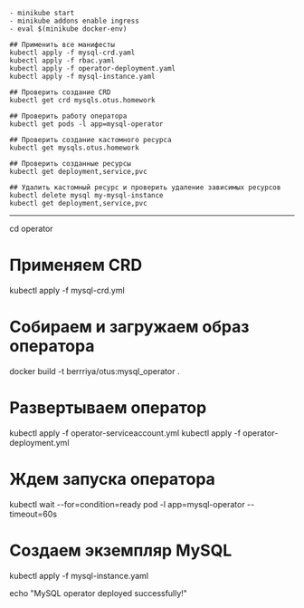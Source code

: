 ```
- minikube start
- minikube addons enable ingress
- eval $(minikube docker-env)

## Применить все манифесты
kubectl apply -f mysql-crd.yaml
kubectl apply -f rbac.yaml
kubectl apply -f operator-deployment.yaml
kubectl apply -f mysql-instance.yaml

## Проверить создание CRD
kubectl get crd mysqls.otus.homework

## Проверить работу оператора
kubectl get pods -l app=mysql-operator

## Проверить создание кастомного ресурса
kubectl get mysqls.otus.homework

## Проверить созданные ресурсы
kubectl get deployment,service,pvc

## Удалить кастомный ресурс и проверить удаление зависимых ресурсов
kubectl delete mysql my-mysql-instance
kubectl get deployment,service,pvc
```

---
cd operator

# Применяем CRD
kubectl apply -f mysql-crd.yml

# Собираем и загружаем образ оператора
docker build -t berrriya/otus:mysql_operator .

# Развертываем оператор
kubectl apply -f operator-serviceaccount.yml
kubectl apply -f operator-deployment.yml

# Ждем запуска оператора
kubectl wait --for=condition=ready pod -l app=mysql-operator --timeout=60s

# Создаем экземпляр MySQL
kubectl apply -f mysql-instance.yaml

echo "MySQL operator deployed successfully!"